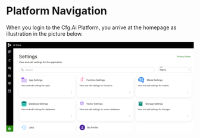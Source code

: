 # Platform Navigation
When you login to the Cfg.Ai Platform, you arrive at the homepage as illustration in the picture below.

![Home Page](../../static/img/PlatformNavigation/HomepagePN.png)

